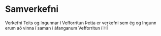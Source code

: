 # Samverkefni
Verkefni Teits og Ingunnar í Vefforritun
Þetta er verkefni sem ég og Ingunn erum að vinna í saman í áfanganum Vefforritun í HÍ
